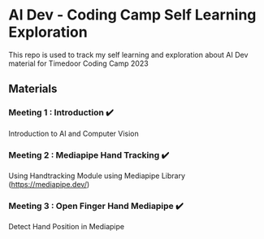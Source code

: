 # AI Dev - Coding Camp Self Learning Exploration

This repo is used to track my self learning and exploration about AI Dev material for Timedoor Coding Camp 2023

## Materials

### Meeting 1 : Introduction :heavy_check_mark:

Introduction to AI and Computer Vision

### Meeting 2 : Mediapipe Hand Tracking :heavy_check_mark:

Using Handtracking Module using Mediapipe Library (https://mediapipe.dev/)

### Meeting 3 : Open Finger Hand Mediapipe :heavy_check_mark:

Detect Hand Position in Mediapipe
